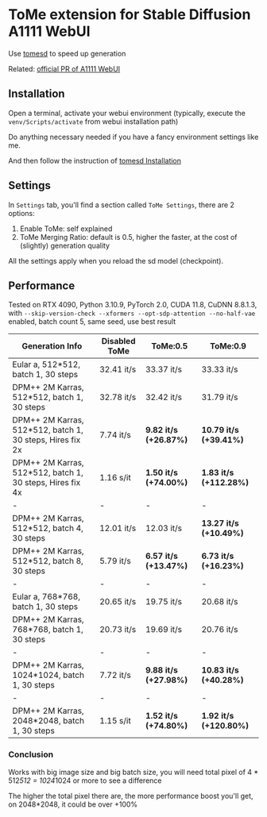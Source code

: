 <!--
 Copyright 2023 SLAPaper
 
 Licensed under the Apache License, Version 2.0 (the "License");
 you may not use this file except in compliance with the License.
 You may obtain a copy of the License at
 
     http://www.apache.org/licenses/LICENSE-2.0
 
 Unless required by applicable law or agreed to in writing, software
 distributed under the License is distributed on an "AS IS" BASIS,
 WITHOUT WARRANTIES OR CONDITIONS OF ANY KIND, either express or implied.
 See the License for the specific language governing permissions and
 limitations under the License.
-->

# ToMe extension for Stable Diffusion A1111 WebUI

Use [tomesd](https://github.com/dbolya/tomesd) to speed up generation

Related: [official PR of A1111 WebUI](https://github.com/AUTOMATIC1111/stable-diffusion-webui/pull/9256)

## Installation

Open a terminal, activate your webui environment (typically, execute the `venv/Scripts/activate` from webui installation path)

Do anything necessary needed if you have a fancy environment settings like me.

And then follow the instruction of [tomesd Installation](https://github.com/AUTOMATIC1111/stable-diffusion-webui/pull/9256)

## Settings

In `Settings` tab, you'll find a section called `ToMe Settings`, there are 2 options:

1. Enable ToMe: self explained
2. ToMe Merging Ratio: default is 0.5, higher the faster, at the cost of (slightly) generation quality

All the settings apply when you reload the sd model (checkpoint).

## Performance

Tested on RTX 4090, Python 3.10.9, PyTorch 2.0, CUDA 11.8, CuDNN 8.8.1.3, with `--skip-version-check --xformers --opt-sdp-attention --no-half-vae` enabled, batch count 5, same seed, use best result

Generation Info|Disabled ToMe|ToMe:0.5|ToMe:0.9
---------------|-------------|--------|--------
Eular a, 512*512, batch 1, 30 steps|32.41 it/s|33.37 it/s|33.33 it/s
DPM++ 2M Karras, 512*512, batch 1, 30 steps|32.78 it/s|32.42 it/s|31.79 it/s
DPM++ 2M Karras, 512*512, batch 1, 30 steps, Hires fix 2x|7.74 it/s|**9.82 it/s (+26.87%)**|**10.79 it/s (+39.41%)**
DPM++ 2M Karras, 512*512, batch 1, 30 steps, Hires fix 4x|1.16 s/it|**1.50 it/s (+74.00%)**|**1.83 it/s (+112.28%)**
-|-|-|-
DPM++ 2M Karras, 512*512, batch 4, 30 steps|12.01 it/s|12.03 it/s|**13.27 it/s (+10.49%)**
DPM++ 2M Karras, 512*512, batch 8, 30 steps|5.79 it/s|**6.57 it/s (+13.47%)**|**6.73 it/s (+16.23%)**
-|-|-|-
Eular a, 768*768, batch 1, 30 steps|20.65 it/s|19.75 it/s|20.68 it/s
DPM++ 2M Karras, 768*768, batch 1, 30 steps|20.73 it/s|19.69 it/s|20.76 it/s
-|-|-|-
DPM++ 2M Karras, 1024*1024, batch 1, 30 steps|7.72 it/s|**9.88 it/s (+27.98%)**|**10.83 it/s (+40.28%)**
-|-|-|-
DPM++ 2M Karras, 2048*2048, batch 1, 30 steps|1.15 s/it|**1.52 it/s (+74.80%)**|**1.92 it/s (+120.80%)**


### Conclusion

Works with big image size and big batch size, you will need total pixel of 4 * 512*512 = 1024*1024 or more to see a difference

The higher the total pixel there are, the more performance boost you'll get, on 2048*2048, it could be over +100%
